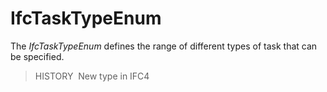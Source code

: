 # IfcTaskTypeEnum

The _IfcTaskTypeEnum_ defines the range of different types of task that can be specified.

> HISTORY&nbsp; New type in IFC4
